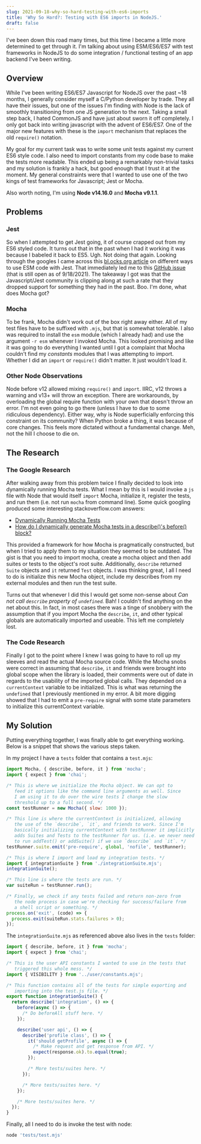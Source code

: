 ```yaml
---
slug: 2021-09-18-why-so-hard-testing-with-es6-imports
title: 'Why So Hard?: Testing with ES6 imports in NodeJS.'
draft: false
---
```


I've been down this road many times, but this time I became a little more determined to get through it. I'm talking about using ESM/ES6/ES7 with test frameworks in NodeJS to do some integration / functional testing of an app backend I've been writing.

<!--truncate-->

## Overview

While I've been writing ES6/ES7 Javascript for NodeJS over the past ~18 months, I generally consider myself a C/Python developer by trade. They all have their issues, but one of the issues I'm finding with Node is the lack of smoothly transitioning from one JS generation to the next. Taking a small step back, I hated CommonJS and have just about sworn it off completely. I only got back into writing javascript with the advent of ES6/ES7. One of the major new features with these is the `import` mechanism that replaces the old `require()` notation.

My goal for my current task was to write some unit tests against my current ES6 style code. I also need to import constants from my code base to make the tests more readable. This ended up being a remarkably non-trivial tasks and my solution is frankly a hack, but good enough that I trust it at the moment. My general constraints were that I wanted to use one of the two kings of test frameworks for Javascript; Jest or Mocha.

Also worth noting, I'm using **Node v14.16.0** and **Mocha v9.1.1**.

## Problems

### Jest

So when I attempted to get Jest going, it of course crapped out from my ES6 styled code. It turns out that in the past when I had it working it was because I babeled it back to ES5. Ugh. Not doing that again. Looking through the googles I came across this [bl.ocks.org article](https://bl.ocks.org/rstacruz/511f43265de4939f6ca729a3df7b001c) on different ways to use ESM code with Jest. That immediately led me to this [GitHub issue](https://github.com/standard-things/esm/issues/706) (that is still open as of 9/18/2021). The takeaway I got was that the Javascript/Jest community is clipping along at such a rate that they dropped support for something they had in the past. Boo. I'm done, what does Mocha got?

### Mocha

To be frank, Mocha didn't work out of the box right away either. All of my test files have to be suffixed with `.mjs`, but that is somewhat tolerable. I also was required to install the `esm` module (which I already had) and use the argument `-r esm` whenever I invoked Mocha. This looked promising and like it was going to do everything I wanted until I got a complaint that Mocha couldn't find my _constants_ modules that I was attempting to import. Whether I did an `import` or `require()` didn't matter. It just wouldn't load it.

### Other Node Observations

Node before v12 allowed mixing `require()` and `import`. IIRC, v12 throws a warning and v13+ will throw an exception. There are workarounds, by overloading the global require function with your own that doesn't throw an error. I'm not even going to go there (unless I have to due to some ridiculous dependency). Either way, why is Node superficially enforcing this constraint on its community? When Python broke a thing, it was because of core changes. This feels more dictated without a fundamental change. Meh, not the hill I choose to die on.

## The Research

### The Google Research

After walking away from this problem twice I finally decided to look into dynamically running Mocha tests. What I mean by this is I would invoke a `js` file with Node that would itself `import` Mocha, initialize it, register the tests, and run them (i.e. not run `mocha` from command line). Some quick googling produced some interesting stackoverflow.com answers:

- [Dynamically Running Mocha Tests](https://stackoverflow.com/a/32849146)
- [How do I dynamically generate Mocha tests in a describe()'s before() block?](https://stackoverflow.com/a/53220378)

This provided a framework for how Mocha is pragmatically constructed, but when I tried to apply them to my situation they seemed to be outdated. The gist is that you need to import mocha, create a mocha object and then add suites or tests to the object's root suite. Additionally, `describe` returned `Suite` objects and `it` returned `Test` objects. I was thinking great, I all I need to do is initialize this new Mocha object, include my describes from my external modules and then run the test suite.

Turns out that whenever I did this I would get some non-sense about _Can not call `describe` property of `undefined`._ Bah! I couldn't find anything on the net about this. In fact, in most cases there was a tinge of snobbery with the assumption that if you import Mocha the `describe`, `it`, and other typical globals are automatically imported and useable. This left me completely lost.

### The Code Research

Finally I got to the point where I knew I was going to have to roll up my sleeves and read the actual Mocha source code. While the Mocha snobs were correct in assuming that `describe`, `it` and friends were brought into global scope when the library is loaded, their comments were out of date in regards to the usability of the imported global calls. They depended on a `currentContext` variable to be initialized. This is what was returning the `undefined` that I previously mentioned in my error. A bit more digging showed that I had to emit a `pre-require` signal with some state parameters to initialize this currentContext variable.

## My Solution

Putting everything together, I was finally able to get everything working. Below is a snippet that shows the various steps taken.

In my project I have a `tests` folder that contains a `test.mjs`:

```javascript
import Mocha, { describe, before, it } from 'mocha';
import { expect } from 'chai';

/* This is where we initialize the Mocha object. We can opt to 
   feed it options like the command line arguments as well. Since
   I am using it to do over the wire tests I change the slow
   threshold up to a full second. */
const testRunner = new Mocha({ slow: 1000 });

/* This line is where the currentContext is initialized, allowing
   the use of the `describe`, `it`, and friends to work. Since I'm
   basically initializing currentContext with testRunner it implicitly
   adds Suites and Tests to the testRunner for us. (i.e. we never need
   to run addTest() or addSuite() if we use `describe` and `it`. */
testRunner.suite.emit('pre-require', global, 'nofile', testRunner);

/* This is where I import and load my integration tests. */
import { integrationSuite } from './integrationSuite.mjs';
integrationSuite();

/* This line is where the tests are run. */
var suiteRun = testRunner.run();

/* Finally, we check if any tests failed and return non-zero from
   the node process in case we're checking for success/failure from
   a shell script or something. */
process.on('exit', (code) => {
  process.exit(suiteRun.stats.failures > 0);
});
```

The `integrationSuite.mjs` as referenced above also lives in the `tests` folder:

```javascript
import { describe, before, it } from 'mocha';
import { expect } from 'chai';

/* This is the user API constants I wanted to use in the tests that
   triggered this whole mess. */
import { VISIBILITY } from '../user/constants.mjs';

/* This function contains all of the tests for simple exporting and
   importing into the test.js file. */
export function integrationSuite() {
  return describe('integration', () => {
    before(async () => {
      /* Do beforeAll stuff here. */
    });

    describe('user api', () => {
      describe('profile class', () => {
        it('should getProfile', async () => {
          /* Make request and get response from API. */
          expect(response.ok).to.equal(true);
        });

        /* More tests/suites here. */
      });

      /* More tests/suites here. */
    });

    /* More tests/suites here. */
  });
}
```

Finally, all I need to do is invoke the test with node:

```sh
node 'tests/test.mjs'
```
